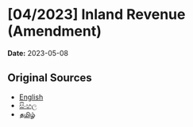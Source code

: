 # [04/2023] Inland Revenue (Amendment)

**Date:** 2023-05-08

## Original Sources

- [English](https://documents.gov.lk/view/acts/2023/5/04-2023_E.pdf)
- [සිංහල](https://documents.gov.lk/view/acts/2023/5/04-2023_S.pdf)
- [தமிழ்](https://documents.gov.lk/view/acts/2023/5/04-2023_T.pdf)
